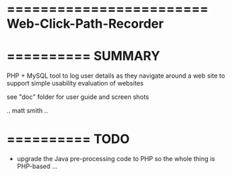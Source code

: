========================
Web-Click-Path-Recorder
========================

==========
SUMMARY
==========
PHP + MySQL tool to log user details as they navigate around a web site
to support simple usability evaluation of websites

see "doc" folder for user guide and screen shots

.. matt smith ..

==========
TODO
==========
- upgrade the Java pre-processing code to PHP so the whole thing is PHP-based ...

